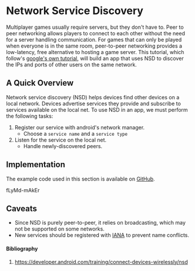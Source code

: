 # Network Service Discovery

Multiplayer games usually require servers, but they don't have to. Peer to peer networking allows players to connect to each other without the need for a server handling communication. For games that can only be played when everyone is in the same room, peer-to-peer networking provides a low-latency, free alternative to hosting a game server. This tutorial, which follow's [google's own tutorial](https://developer.android.com/training/connect-devices-wirelessly/index), will build an app that uses NSD to discover the IPs and ports of other users on the same network.



## A Quick Overview
Network service discovery (NSD) helps devices find other devices on a local network. Devices advertise services they provide and subscribe to services available on the local net. To use NSD in an app, we must perform the following tasks:
1. Register our service with android's network manager.
   - Choose a `service name` and a `service type`
2. Listen for the service on the local net.
   - Handle newly-discovered peers.

## Implementation

The example code used in this section is available on [GitHub](https://github.com/mattsoulanille/NSDExample).

fLyMd-mAkEr




## Caveats
* Since NSD is purely peer-to-peer, it relies on broadcasting, which may not be supported on some networks. 
* New services should be registered with [IANA](http://www.iana.org/assignments/service-names-port-numbers/service-names-port-numbers.xml) to prevent name conflicts.





#### Bibliography
1. https://developer.android.com/training/connect-devices-wirelessly/nsd
